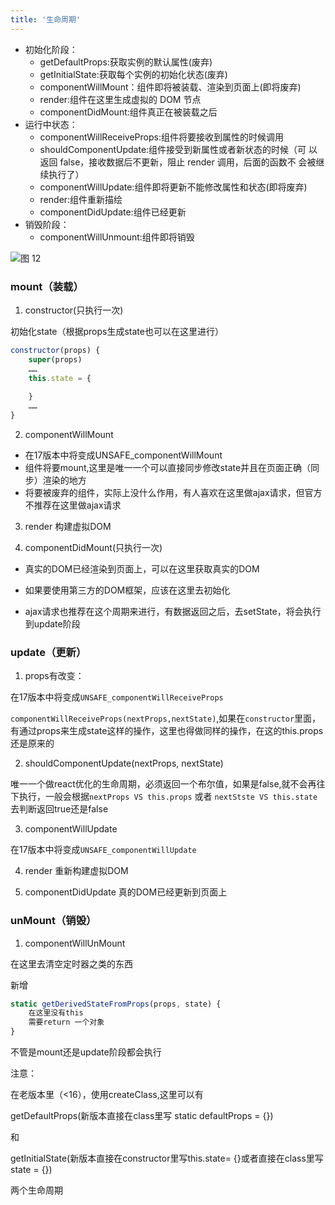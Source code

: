```yaml
---
title: '生命周期'
---
```


* 初始化阶段：
    * getDefaultProps:获取实例的默认属性(废弃)
    * getInitialState:获取每个实例的初始化状态(废弃)
    * componentWillMount：组件即将被装载、渲染到页面上(即将废弃)
    * render:组件在这里生成虚拟的 DOM 节点
    * componentDidMount:组件真正在被装载之后
* 运行中状态：
    * componentWillReceiveProps:组件将要接收到属性的时候调用
    * shouldComponentUpdate:组件接受到新属性或者新状态的时候（可
以返回 false，接收数据后不更新，阻止 render 调用，后面的函数不
会被继续执行了）
    * componentWillUpdate:组件即将更新不能修改属性和状态(即将废弃)
    * render:组件重新描绘
    * componentDidUpdate:组件已经更新
* 销毁阶段：
    * componentWillUnmount:组件即将销毁

![图 12](https://wongabner.coding.net/p/picgo/d/mdimg/git/raw/master/2021-03-23-19-11-07.png)  

### mount（装载）

1. constructor(只执行一次)

初始化state（根据props生成state也可以在这里进行）

```js
constructor(props) {
    super(props)
    ……
    this.state = {
        
    }
    ……
}
```

2. componentWillMount

* 在17版本中将变成UNSAFE_componentWillMount
* 组件将要mount,这里是唯一一个可以直接同步修改state并且在页面正确（同步）渲染的地方
* 将要被废弃的组件，实际上没什么作用，有人喜欢在这里做ajax请求，但官方不推荐在这里做ajax请求

3. render 构建虚拟DOM

4. componentDidMount(只执行一次)

* 真实的DOM已经渲染到页面上，可以在这里获取真实的DOM

* 如果要使用第三方的DOM框架，应该在这里去初始化

* ajax请求也推荐在这个周期来进行，有数据返回之后，去setState，将会执行到update阶段

### update（更新）

1. props有改变：

在17版本中将变成`UNSAFE_componentWillReceiveProps`

`componentWillReceiveProps(nextProps,nextState)`,如果在`constructor`里面，有通过props来生成state这样的操作，这里也得做同样的操作，在这的this.props还是原来的

2. shouldComponentUpdate(nextProps, nextState)

唯一一个做react优化的生命周期，必须返回一个布尔值，如果是false,就不会再往下执行，一般会根据`nextProps VS this.props` 或者 `nextStste VS this.state`去判断返回true还是false

3. componentWillUpdate

在17版本中将变成`UNSAFE_componentWillUpdate`

4. render 重新构建虚拟DOM

5. componentDidUpdate 真的DOM已经更新到页面上

### unMount（销毁）

1. componentWillUnMount

在这里去清空定时器之类的东西

新增

```js
static getDerivedStateFromProps(props, state) {
    在这里没有this
    需要return 一个对象
}
```

不管是mount还是update阶段都会执行

注意：

在老版本里（<16），使用createClass,这里可以有

getDefaultProps(新版本直接在class里写 static defaultProps = {})

和

getInitialState(新版本直接在constructor里写this.state= {}或者直接在class里写 state = {})

两个生命周期
